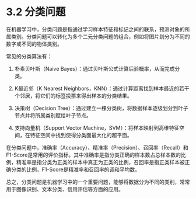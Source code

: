 # 3.2 分类问题

在机器学习中，分类问题是指通过学习样本特征和标记之间的联系，预测对象的所属类别。分类问题可以转化为多个二元分类问题的组合，例如将图片划分为不同的数字或不同的物体类别。

常见的分类算法有：

1. 朴素贝叶斯（Naive Bayes）：通过贝叶斯公式计算后验概率，从而完成分类。

2. K最近邻（K Nearest Neighbors，KNN）：通过计算距离找到样本最近的若干个邻居，将它们的标签投票来得出样本的分类结果。

3. 决策树（Decision Tree）：通过建立一棵分类树，将数据样本逐级划分到叶子节点并将所属类别赋给叶子节点。

4. 支持向量机（Support Vector Machine，SVM）：将样本映射到高维特征空间，在特征空间中找到使得分类面最大化的超平面。

在分类问题中，准确率（Accuracy）、精准率（Precision）、召回率（Recall）和F1-Score是常用的评价指标。其中准确率是指分类正确的样本数占总样本数的比例，精准率是指分类为正类的样本中真正为正类的比例，召回率是指正类样本被正确分类的比例，F1-Score是精准率和召回率的调和平均数。

总之，分类问题是机器学习中的一个重要问题，能够将数据分为不同的类别，常常用于图像识别、文本分类、信用评估等方面的应用。